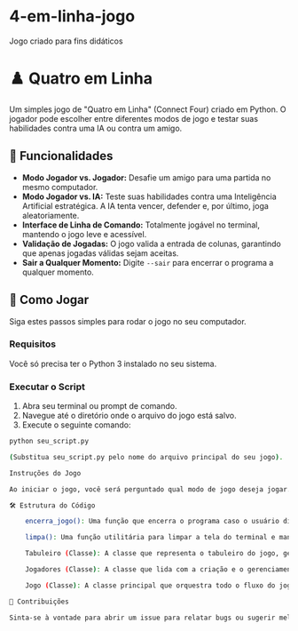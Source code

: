 # 4-em-linha-jogo
Jogo criado para fins didáticos

# ♟️ Quatro em Linha

Um simples jogo de "Quatro em Linha" (Connect Four) criado em Python. O jogador pode escolher entre diferentes modos de jogo e testar suas habilidades contra uma IA ou contra um amigo.

## 🌟 Funcionalidades

-   **Modo Jogador vs. Jogador:** Desafie um amigo para uma partida no mesmo computador.
-   **Modo Jogador vs. IA:** Teste suas habilidades contra uma Inteligência Artificial estratégica. A IA tenta vencer, defender e, por último, joga aleatoriamente.
-   **Interface de Linha de Comando:** Totalmente jogável no terminal, mantendo o jogo leve e acessível.
-   **Validação de Jogadas:** O jogo valida a entrada de colunas, garantindo que apenas jogadas válidas sejam aceitas.
-   **Sair a Qualquer Momento:** Digite `--sair` para encerrar o programa a qualquer momento.

## 🚀 Como Jogar

Siga estes passos simples para rodar o jogo no seu computador.

### Requisitos

Você só precisa ter o Python 3 instalado no seu sistema.

### Executar o Script

1.  Abra seu terminal ou prompt de comando.
2.  Navegue até o diretório onde o arquivo do jogo está salvo.
3.  Execute o seguinte comando:

```bash
python seu_script.py

(Substitua seu_script.py pelo nome do arquivo principal do seu jogo).

Instruções do Jogo

Ao iniciar o jogo, você será perguntado qual modo de jogo deseja jogar. Depois, siga as instruções na tela para inserir os nomes e os símbolos dos jogadores. O objetivo é simples: ser o primeiro a conseguir quatro fichas em linha, seja na horizontal, vertical ou diagonal.

🛠️ Estrutura do Código

    encerra_jogo(): Uma função que encerra o programa caso o usuário digite --sair.

    limpa(): Uma função utilitária para limpar a tela do terminal e manter a interface organizada.

    Tabuleiro (Classe): A classe que representa o tabuleiro do jogo, gerenciando suas células, combinações vencedoras e o estado atual.

    Jogadores (Classe): A classe que lida com a criação e o gerenciamento dos jogadores, incluindo o modo IA e as jogadas humanas.

    Jogo (Classe): A classe principal que orquestra todo o fluxo do jogo, desde a seleção de modo até o loop da partida.

🤝 Contribuições

Sinta-se à vontade para abrir um issue para relatar bugs ou sugerir melhorias, ou submeter um pull request com suas próprias alterações. Toda contribuição é bem-vinda!
